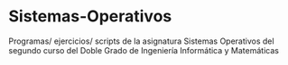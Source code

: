 # Sistemas-Operativos
Programas/ ejercicios/ scripts de la asignatura Sistemas Operativos del segundo curso del Doble Grado de Ingeniería Informática y Matemáticas
